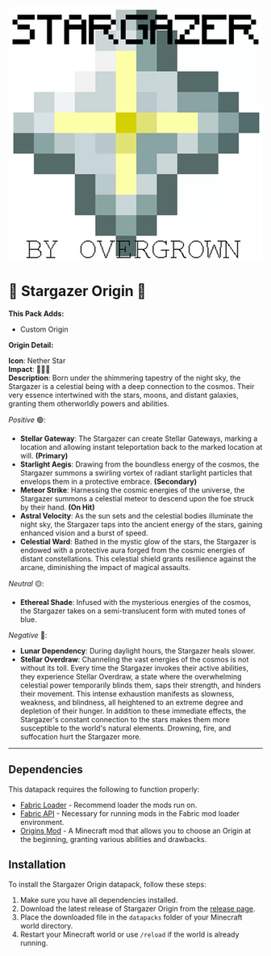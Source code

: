 <p align="center">
  <img src="https://raw.githubusercontent.com/0vergrown/Stargazer-Origin/main/pack.png" alt="Stargazer Origin cover"/>
</p>

# 🌌 Stargazer Origin 🌌

**This Pack Adds:**
- Custom Origin

**Origin Detail:**

**Icon**: Nether Star\
**Impact**: 🔴🔴🔴\
**Description**: Born under the shimmering tapestry of the night sky, the Stargazer is a celestial being with a deep connection to the cosmos. Their very essence intertwined with the stars, moons, and distant galaxies, granting them otherworldly powers and abilities.

*Positive* 🟢:
- **Stellar Gateway**: The Stargazer can create Stellar Gateways, marking a location and allowing instant teleportation back to the marked location at will. **(Primary)**
- **Starlight Aegis**: Drawing from the boundless energy of the cosmos, the Stargazer summons a swirling vortex of radiant starlight particles that envelops them in a protective embrace. **(Secondary)**
- **Meteor Strike**: Harnessing the cosmic energies of the universe, the Stargazer summons a celestial meteor to descend upon the foe struck by their hand. **(On Hit)**
- **Astral Velocity**: As the sun sets and the celestial bodies illuminate the night sky, the Stargazer taps into the ancient energy of the stars, gaining enhanced vision and a burst of speed.
- **Celestial Ward**: Bathed in the mystic glow of the stars, the Stargazer is endowed with a protective aura forged from the cosmic energies of distant constellations. This celestial shield grants resilience against the arcane, diminishing the impact of magical assaults.

*Neutral* 🟡:
- **Ethereal Shade**: Infused with the mysterious energies of the cosmos, the Stargazer takes on a semi-translucent form with muted tones of blue.

*Negative* 🔴:
- **Lunar Dependency**: During daylight hours, the Stargazer heals slower.
- **Stellar Overdraw**: Channeling the vast energies of the cosmos is not without its toll. Every time the Stargazer invokes their active abilities, they experience Stellar Overdraw, a state where the overwhelming celestial power temporarily blinds them, saps their strength, and hinders their movement. This intense exhaustion manifests as slowness, weakness, and blindness, all heightened to an extreme degree and depletion of their hunger. In addition to these immediate effects, the Stargazer's constant connection to the stars makes them more susceptible to the world's natural elements. Drowning, fire, and suffocation hurt the Stargazer more.

---
## Dependencies
This datapack requires the following to function properly:
- [Fabric Loader](https://fabricmc.net/) - Recommend loader the mods run on.
- [Fabric API](https://fabricmc.net/use/) - Necessary for running mods in the Fabric mod loader environment.
- [Origins Mod](https://github.com/apace100/origins-fabric) - A Minecraft mod that allows you to choose an Origin at the beginning, granting various abilities and drawbacks.

## Installation
To install the Stargazer Origin datapack, follow these steps:
1. Make sure you have all dependencies installed.
2. Download the latest release of Stargazer Origin from the [release page](https://modrinth.com/datapack/stargazer-origin).
3. Place the downloaded file in the `datapacks` folder of your Minecraft world directory.
4. Restart your Minecraft world or use `/reload` if the world is already running.